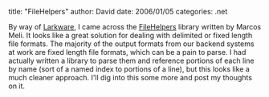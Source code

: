 
title: "FileHelpers"
author: David
date: 2006/01/05
categories: .net

By way of [Larkware](http://www.larkware.com/dg4/TheDailyGrind791.html), I came across the [FileHelpers](http://filehelpers.sourceforge.net/) library written by Marcos Meli. It looks like a great solution for dealing with delimited or fixed length file formats. The majority of the output formats from our backend systems at work are fixed length file formats, which can be a pain to parse. I had actually written a library to parse them and reference portions of each line by name (sort of a named index to portions of a line), but this looks like a much cleaner approach. I'll dig into this some more and post my thoughts on it.

